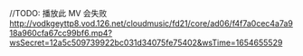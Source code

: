 //TODO: 播放此 MV 会失败
http://vodkgeyttp8.vod.126.net/cloudmusic/fd21/core/ad06/f4f7a0cec4a7a918a960cfa67cc99bf6.mp4?wsSecret=12a5c509739922bc031d34075fe75402&wsTime=1654655529